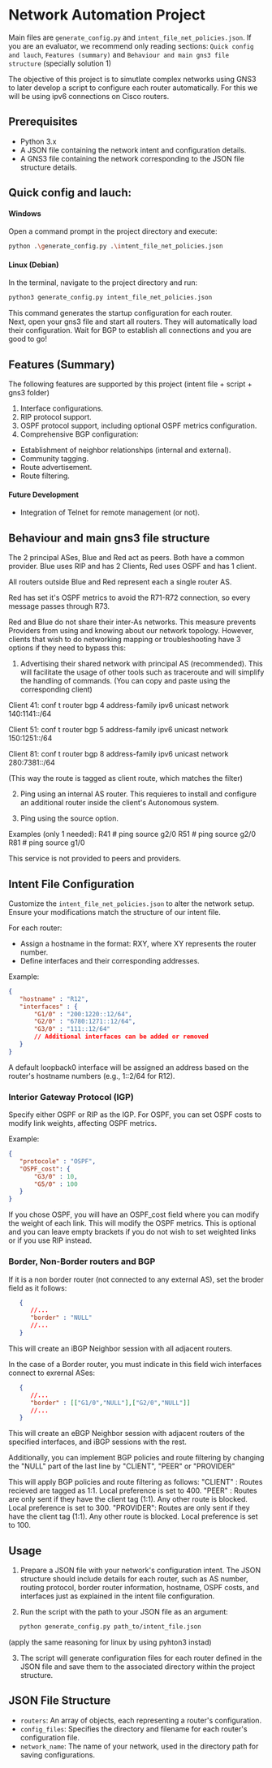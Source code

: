 # Network Automation Project

Main files are `generate_config.py` and `intent_file_net_policies.json`.
If you are an evaluator, we recommend only reading sections: `Quick config and lauch`, `Features (summary)` and `Behaviour and main gns3 file structure` (specially solution 1)

The objective of this project is to simutlate complex networks using GNS3 to later develop a script to configure each router automatically. For this we will be using ipv6 connections on Cisco routers.

## Prerequisites

- Python 3.x
- A JSON file containing the network intent and configuration details.
- A GNS3 file containing the network corresponding to the JSON file structure details.

## Quick config and lauch:

#### Windows
Open a command prompt in the project directory and execute:

```bash
python .\generate_config.py .\intent_file_net_policies.json
```

#### Linux (Debian)
In the terminal, navigate to the project directory and run:
```bash
python3 generate_config.py intent_file_net_policies.json
```
This command generates the startup configuration for each router.   
Next, open your gns3 file and start all routers. They will automatically load their configuration. Wait for BGP to establish all connections and you are good to go! 
   
## Features (Summary)
The following features are supported by this project (intent file + script + gns3 folder)

1. Interface configurations.
2. RIP protocol support.
3. OSPF protocol support, including optional OSPF metrics configuration.
4. Comprehensive BGP configuration:
  - Establishment of neighbor relationships (internal and external).
  - Community tagging.
  - Route advertisement.
  - Route filtering.

#### Future Development
- Integration of Telnet for remote management (or not).

## Behaviour and main gns3 file structure

The 2 principal ASes, Blue and Red act as peers. Both have a common provider. Blue uses RIP and has 2 Clients, Red uses OSPF and has 1 client.

All routers outside Blue and Red represent each a single router AS.

Red has set it's OSPF metrics to avoid the R71-R72 connection, so every message passes through R73.

Red and Blue do not share their inter-As networks. This measure prevents Providers from using and knowing about our network topology.
However, clients that wish to do networking mapping or troubleshooting have 3 options if they need to bypass this:

1. Advertising their shared network with principal AS (recommended).
This will facilitate the usage of other tools such as traceroute and will simplify the handling of commands.
(You can copy and paste using the corresponding client)

Client 41:
conf t
router bgp 4
address-family ipv6 unicast
network 140:1141::/64

Client 51:
conf t
router bgp 5
address-family ipv6 unicast
network 150:1251::/64

Client 81:
conf t
router bgp 8
address-family ipv6 unicast
network 280:7381::/64

(This way the route is tagged as client route, which matches the filter)

2. Ping using an internal AS router. This requieres to install and configure an additional router inside the client's Autonomous system.

3. Ping using the source option.

Examples (only 1 needed):
R41 # ping <IPprefix> source g2/0
R51 # ping <IPprefix> source g2/0
R81 # ping <IPprefix> source g1/0

This service is not provided to peers and providers.

## Intent File Configuration

Customize the `intent_file_net_policies.json` to alter the network setup. Ensure your modifications match the structure of our intent file.

For each router:
- Assign a hostname in the format: RXY, where XY represents the router number.
- Define interfaces and their corresponding addresses.

Example:
```json
{  
   "hostname" : "R12",
   "interfaces" : {
       "G1/0" : "200:1220::12/64",
       "G2/0" : "6780:1271::12/64",
       "G3/0" : "111::12/64"
       // Additional interfaces can be added or removed
   }
}
```
A default loopback0 interface will be assigned an address based on the router's hostname numbers (e.g., 1::2/64 for R12).



### Interior Gateway Protocol (IGP)
Specify either OSPF or RIP as the IGP. For OSPF, you can set OSPF costs to modify link weights, affecting OSPF metrics.

Example:
```json
{  
   "protocole" : "OSPF",
   "OSPF_cost": {
       "G3/0" : 10,
       "G5/0" : 100
   }
}
```
   
If you chose OSPF, you will have an OSPF_cost field where you can modify the weight of each link. This will modify the OSPF metrics. 
This is optional and you can leave empty brackets if you do not wish to set weighted links or if you use RIP instead.

### Border, Non-Border routers and BGP
If it is a non border router (not connected to any external AS), set the broder field as it follows:
```json
   {  
      //... 
      "border" : "NULL"
      //...
   }
```
This will create an iBGP Neighbor session with all adjacent routers.


In the case of a Border router, you must indicate in this field wich interfaces connect to exrernal ASes:
```json
   {
      //...
      "border" : [["G1/0","NULL"],["G2/0","NULL"]]
      //...
   }
```
This will create an eBGP Neighbor session with adjacent routers of the specified interfaces, and iBGP sessions with the rest.

Additionally, you can implement BGP policies and route filtering by changing the "NULL" part of the last line by "CLIENT", "PEER" or "PROVIDER"

This will apply BGP policies and route filtering as follows:
"CLIENT"  : Routes recieved are tagged as 1:1.
            Local preference is set to 400.
"PEER"    : Routes are only sent if they have the client tag (1:1). Any other route is blocked.
            Local preference is set to 300.
"PROVIDER": Routes are only sent if they have the client tag (1:1). Any other route is blocked.
            Local preference is set to 100.
## Usage

1. Prepare a JSON file with your network's configuration intent. The JSON structure should include details for each router, such as AS number, routing protocol, border router information, hostname, OSPF costs, and interfaces just as explained in the intent file configuration.

2. Run the script with the path to your JSON file as an argument:

```bash
   python generate_config.py path_to/intent_file.json
```
(apply the same reasoning for linux by using pyhton3 instad)

3. The script will generate configuration files for each router defined in the JSON file and save them to the associated directory within the project structure.

## JSON File Structure

- `routers`: An array of objects, each representing a router's configuration.
- `config_files`: Specifies the directory and filename for each router's configuration file.
- `network_name`: The name of your network, used in the directory path for saving configurations.